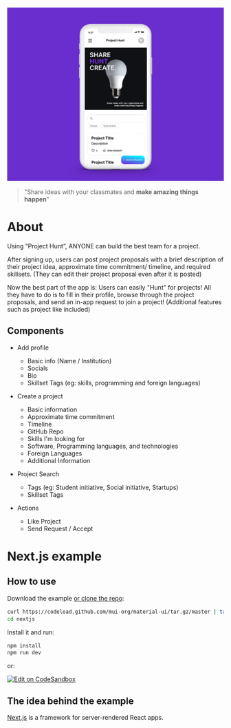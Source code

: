 ![ProjectHunt_Main](/public/ProjectHunt_Main.jpg)

> "Share ideas with your classmates and __make amazing things happen__"

# About

Using “Project Hunt”, ANYONE can build the best team for a project.

After signing up, users can post project proposals with a brief description of their project idea, approximate time commitment/ timeline, and required skillsets.
(They can edit their project proposal even after it is posted)

Now the best part of the app is: Users can easily "Hunt" for projects!
All they have to do is to fill in their profile, browse through the project proposals, and send an in-app request to join a project! (Additional features such as project like included)


## Components

* Add profile
  * Basic info (Name / Institution)
  * Socials
  * Bio
  * Skillset Tags (eg: skills, programming and foreign languages)

* Create a project 
  * Basic information
  * Approximate time commitment
  * Timeline
  * GitHub Repo
  * Skills I'm looking for
  * Software, Programming languages, and technologies
  * Foreign Languages
  * Additional Information
  
* Project Search
  * Tags (eg: Student initiative, Social initiative, Startups)
  * Skillset Tags

* Actions
  * Like Project
  * Send Request / Accept


# Next.js example

## How to use

Download the example [or clone the repo](https://github.com/mui-org/material-ui):

```sh
curl https://codeload.github.com/mui-org/material-ui/tar.gz/master | tar -xz --strip=2  material-ui-master/examples/nextjs
cd nextjs
```

Install it and run:

```sh
npm install
npm run dev
```

or:

[![Edit on CodeSandbox](https://codesandbox.io/static/img/play-codesandbox.svg)](https://codesandbox.io/s/github/mui-org/material-ui/tree/master/examples/nextjs)

## The idea behind the example

[Next.js](https://github.com/zeit/next.js) is a framework for server-rendered React apps.
